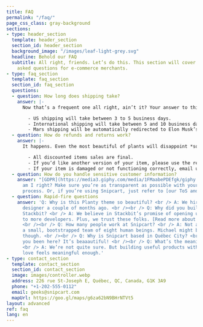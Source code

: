 ```yaml
---
title: FAQ
permalink: "/faq/"
page_css_class: gray-background
sections:
- type: header_section
  template: header_section
  section_id: header_section
  background_image: "/images/leaf-light-grey.svg"
  headline: Behold our FAQ
  subtitle: All right, friends. Let’s do this. This section will cover basic, frequently
    asked questions for e-commerce merchants.
- type: faq_section
  template: faq_section
  section_id: faq_section
  questions:
  - question: How long does shipping take?
    answer: |-
      Now that’s a frequent one all right, ain’t it? Your answer to this should *manage customer expectations*. Just like [a good checkout flow](http://bit.ly/2YCN3iG) should. Tell them the truth:

        - US shipping will take between 3 to 5 business days.
        - International shipping will take between 5 and 10 business days.
        - Mars shipping will be automatically redirected to Elon Musk’s Twitter account.
  - question: How do refunds and returns work?
    answer: |-
      It happens. Even the most beautiful of plants will disappoint *someone*. Again, tell it like it is:

        - All discounted items sales are final.
        - If you’d like another version of your item, please use the return label. Instructions are printed on its back.
        - If your item is damaged or not functioning correctly, email us at info@planty.com, and we’ll refund you + send you a new one ASAP!
  - question: How do you handle sensitive customer information?
    answer: "[GDPR](https://media3.giphy.com/media/1FMaabePDEfgk/giphy.gif?cid=790b76115d1fc3ed7656643632f4131f&rid=giphy.gif),
      am I right? Make sure you’re as transparent as possible with your data handling
      process. Or, if you’re using Snipcart, just refer to [our ToS and DPA](http://bit.ly/2YJwlyt)."
  - question: Rapid-fire questions
    answer: 'Q: Why is this Planty theme so beautiful? <br /> A: We hired our first
      designer a couple of months ago. <br /><br /> Q: Why did you build a theme for
      Stackbit? <br /> A: We believe in Stackbit’s promise of opening up the JAMstack
      to more developers. Plus, we trust these folks. [Read more about Stackbit](http://bit.ly/2YAvGix).
      <br /><br /> Q: How many people work at Snipcart? <br /> A: Not a lot! We’re
      a small, bootstrapped team of eight human beings. Michael might be a robot,
      though. <br /><br /> Q: Why is Snipcart based in Québec City? <br /> A: Have
      you been here? It’s beaaautiful! <br /><br /> Q: What’s the meaning of life?
      <br /> A: We’re not quite sure. But building useful products with people we
      love feels meaningful enough.'
- type: contact_section
  template: contact_section
  section_id: contact_section
  image: images/controller.webp
  address: 226 rue St-Joseph E, Québec, QC, Canada, G1K 3A9
  phone: "+1-202-555-0112"
  email: geeks@snipcart.com
  mapUrl: https://goo.gl/maps/g6za62bN9BHrNTVt5
layout: advanced
ref: faq
lang: en
---
```


